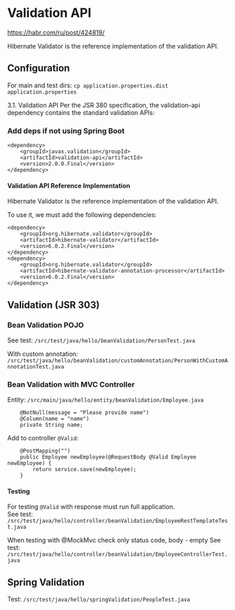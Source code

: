 # Validation API

https://habr.com/ru/post/424819/

Hibernate Validator is the reference implementation of the validation API.

## Configuration

For main and test dirs:
`cp application.properties.dist application.properties`

3.1. Validation API
Per the JSR 380 specification, the validation-api dependency contains the standard validation APIs:

### Add deps if not using Spring Boot

```
<dependency>
    <groupId>javax.validation</groupId>
    <artifactId>validation-api</artifactId>
    <version>2.0.0.Final</version>
</dependency>
```

#### Validation API Reference Implementation

Hibernate Validator is the reference implementation of the validation API.

To use it, we must add the following dependencies:

```
<dependency>
    <groupId>org.hibernate.validator</groupId>
    <artifactId>hibernate-validator</artifactId>
    <version>6.0.2.Final</version>
</dependency>
<dependency>
    <groupId>org.hibernate.validator</groupId>
    <artifactId>hibernate-validator-annotation-processor</artifactId>
    <version>6.0.2.Final</version>
</dependency>
```

## Validation (JSR 303)

### Bean Validation POJO

See test: `/src/test/java/hello/beanValidation/PersonTest.java`

With custom annotation: `/src/test/java/hello/beanValidation/customAnnotation/PersonWithCustomAnnotationTest.java`

### Bean Validation with MVC Controller

Entity: `/src/main/java/hello/entity/beanValidation/Employee.java`

```
    @NotNull(message = "Please provide name")
    @Column(name = "name")
    private String name;
```

Add to controller `@Valid`:

```
    @PostMapping("")
    public Employee newEmployee(@RequestBody @Valid Employee newEmployee) {
        return service.save(newEmployee);
    }
```

#### Testing

For testing `@Valid` with response must run full application.  
See test: `/src/test/java/hello/controller/beanValidation/EmployeeRestTemplateTest.java`

When testing with @MockMvc check only status code, body - empty
See test: `/src/test/java/hello/controller/beanValidation/EmployeeControllerTest.java`

## Spring Validation

Test: `/src/test/java/hello/springValidation/PeopleTest.java`